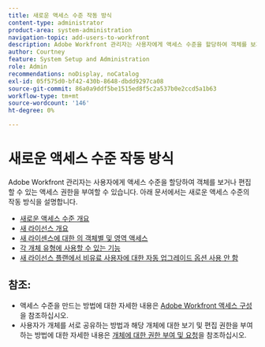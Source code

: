 ```yaml
---
title: 새로운 액세스 수준 작동 방식
content-type: administrator
product-area: system-administration
navigation-topic: add-users-to-workfront
description: Adobe Workfront 관리자는 사용자에게 액세스 수준을 할당하여 객체를 보거나 편집할 수 있는 액세스 권한을 부여할 수 있습니다. 아래 문서에서는 새로운 액세스 수준의 작동 방식을 설명합니다.
author: Courtney
feature: System Setup and Administration
role: Admin
recommendations: noDisplay, noCatalog
exl-id: 05f575d0-bf42-430b-8648-dbdd9297ca08
source-git-commit: 86a0a9ddf5be1515ed8f5c2a537b0e2ccd5a1b63
workflow-type: tm+mt
source-wordcount: '146'
ht-degree: 0%

---
```


# 새로운 액세스 수준 작동 방식

Adobe Workfront 관리자는 사용자에게 액세스 수준을 할당하여 객체를 보거나 편집할 수 있는 액세스 권한을 부여할 수 있습니다. 아래 문서에서는 새로운 액세스 수준의 작동 방식을 설명합니다.

* [새로운 액세스 수준 개요](/help/quicksilver/administration-and-setup/add-users/how-access-levels-work/access-level-overview.md)
* [새 라이선스 개요](/help/quicksilver/administration-and-setup/add-users/how-access-levels-work/licenses-overview.md)
* [새 라이센스에 대한 의 객체별 및 영역 액세스](/help/quicksilver/administration-and-setup/add-users/how-access-levels-work/access-to-objects-areas-license-types.md)
* [각 개체 유형에 사용할 수 있는 기능](/help/quicksilver/administration-and-setup/add-users/how-access-levels-work/functionality-available-for-objects.md)
* [새 라이선스 플랜에서 비유료 사용자에 대한 자동 업그레이드 옵션 사용 안 함](/help/quicksilver/administration-and-setup/add-users/how-access-levels-work/disable-auto-upgrade.md)

## 참조:

* 액세스 수준을 만드는 방법에 대한 자세한 내용은 [Adobe Workfront 액세스 구성](../../../administration-and-setup/add-users/configure-and-grant-access/configure-access.md)을 참조하십시오.
* 사용자가 개체를 서로 공유하는 방법과 해당 개체에 대한 보기 및 편집 권한을 부여하는 방법에 대한 자세한 내용은 [개체에 대한 권한 부여 및 요청](../../../workfront-basics/grant-and-request-access-to-objects/grant-and-request-access-to-objects.md)을 참조하십시오.
